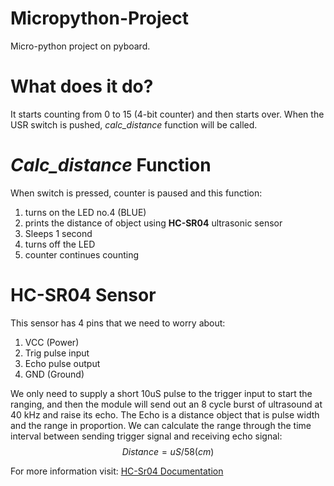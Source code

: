 # Micropython-Project
Micro-python project on pyboard.


# What does it do?
It starts counting from 0 to 15 (4-bit counter) and then starts over. When the USR switch is pushed, *calc_distance* function will be called.


# *Calc_distance* Function
When switch is pressed, counter is paused and this function:
1. turns on the LED no.4 (BLUE)
2. prints the distance of object using **HC-SR04** ultrasonic sensor
3. Sleeps 1 second
4. turns off the LED
5. counter continues counting


# HC-SR04 Sensor
This sensor has 4 pins that we need to worry about:
1. VCC (Power)
2. Trig pulse input
3. Echo pulse output
4. GND (Ground)

We only need to supply a short 10uS pulse to the trigger input to start the ranging, and then the module will send out an 8 cycle burst of ultrasound at 40 kHz and raise its echo. The Echo is a distance object that is pulse width and the range in proportion.
We can calculate the range through the time interval between sending trigger signal and receiving echo signal:
$$Distance = uS / 58 (cm)$$ 

For more information visit: [HC-Sr04 Documentation](https://cdn.sparkfun.com/datasheets/Sensors/Proximity/HCSR04.pdf)


